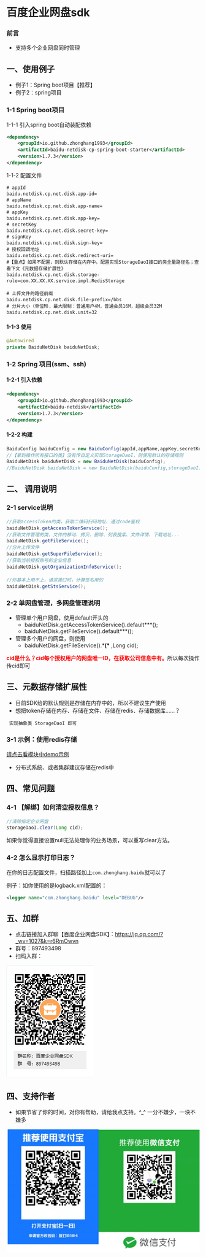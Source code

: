# 百度企业网盘sdk

### 前言
- 支持多个企业网盘同时管理

## 一、使用例子

- 例子1：Spring boot项目【推荐】
- 例子2：spring项目

### 1-1 Spring boot项目
1-1-1 引入spring boot自动装配依赖

```xml
<dependency>
    <groupId>io.github.zhonghang1993</groupId>
    <artifactId>baidu-netdisk-cp-spring-boot-starter</artifactId>
    <version>1.7.3</version>
</dependency>
```

1-1-2 配置文件
```properties
# appId
baidu.netdisk.cp.net.disk.app-id=
# appName
baidu.netdisk.cp.net.disk.app-name=
# appKey
baidu.netdisk.cp.net.disk.app-key=
# secretKey
baidu.netdisk.cp.net.disk.secret-key=
# signKey
baidu.netdisk.cp.net.disk.sign-key=
# 授权回调地址
baidu.netdisk.cp.net.disk.redirect-uri=
#【重点】如果不配置，则默认存储在内存中。配置实现StorageDaoI接口的类全量路径名；查看下文《元数据存储扩展性》
baidu.netdisk.cp.net.disk.storage-rule=com.XX.XX.XX.service.impl.RedisStorage

# 上传文件的路径前缀
baidu.netdisk.cp.net.disk.file-prefix=/bbs
# 分片大小（单位M），最大限制：普通用户4M，普通会员16M，超级会员32M
baidu.netdisk.cp.net.disk.unit=32

```

#### 1-1-3 使用

```java
@Autowired
private BaiduNetDisk baiduNetDisk;
```

### 1-2 Spring 项目(ssm、ssh)

#### 1-2-1 引入依赖

```xml
<dependency>
    <groupId>io.github.zhonghang1993</groupId>
    <artifactId>baidu-netdisk</artifactId>
    <version>1.7.3</version>
</dependency>
```

#### 1-2-2 构建

```java
BaiduConfig baiduConfig = new BaiduConfig(appId,appName,appKey,secretKey,singKey,redirectUri,filePrefix,unit);
//【拿到操作所有接口的类】没有传自定义实现StorageDaoI，则使用默认的存储规则
BaiduNetDisk baiduNetDisk = new BaiduNetDisk(baiduConfig);
//BaiduNetDisk baiduNetDisk = new BaiduNetDisk(baiduConfig,storageDaoI);
```

## 二、 调用说明

### 2-1 service说明

```java
//获取accessToken的类，获取二维码扫码地址、通过code鉴权
baiduNetDisk.getAccessTokenService();
//获取文件管理的类，文件的移动、拷贝、删除、列表搜索、文件详情、下载地址...
baiduNetDisk.getFileService();
//分片上传文件
baiduNetDisk.getSuperFileService();
//获取当前授权账号的企业信息
baiduNetDisk.getOrganizationInfoService();

//你基本上用不上，请求接口时，计算签名用的
baiduNetDisk.getStsService();
```

### 2-2 单网盘管理，多网盘管理说明

- 管理单个用户网盘，使用default开头的
  - baiduNetDisk.getAccessTokenService().default***();
  - baiduNetDisk.getFileService().default***();
- 管理多个用户的网盘，则使用
  - baiduNetDisk.getFileService().\***(\*** ,Long cid);

<font style="color:red">**cid是什么？cid每个授权用户的网盘唯一ID，在获取公司信息中有。**</font>所以每次操作传cid即可


## 三、元数据存储扩展性
- 目前SDK给的默认规则是存储在内存中的，所以不建议生产使用
- 想把token存储在内存、存储在文件、存储在redis、存储数据库......？

` 实现抽象类 StorageDaoI 即可`

### 3-1 示例：使用redis存储

[请点击看模块中demo示例](demo.md)

- 分布式系统、或者集群建议存储在redis中

## 四、常见问题


### 4-1 【解绑】如何清空授权信息？

```java
//清除指定企业网盘
storageDaoI.clear(Long cid);
```
如果你觉得直接设置null无法处理你的业务场景，可以重写clear方法。

### 4-2 怎么显示打印日志？

在你的日志配置文件，扫描路径加上`com.zhonghang.baidu`就可以了

例子：如你使用的是logback.xml配置的：
```xml
<logger name="com.zhonghang.baidu" level="DEBUG"/>
```

## 五、加群

- 点击链接加入群聊【百度企业网盘SDK】：https://jq.qq.com/?_wv=1027&k=r6RmOwvn
- 群号：897493498
- 扫码入群：

![avatar](group.png)

## 四、支持作者
- 如果节省了你的时间，对你有帮助，请给我点支持。^_^ 一分不嫌少，一块不嫌多

![avatar](code.jpg)
